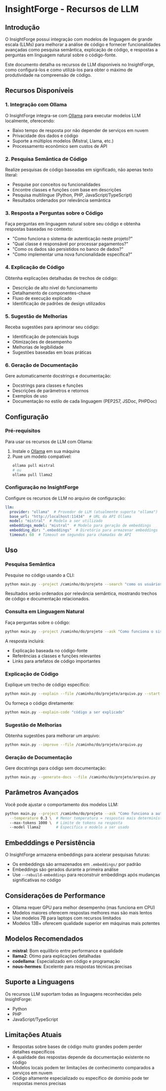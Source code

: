 # InsightForge - Recursos de LLM

## Introdução

O InsightForge possui integração com modelos de linguagem de grande escala (LLMs) para melhorar a análise de código e fornecer funcionalidades avançadas como pesquisa semântica, explicação de código, e respostas a perguntas em linguagem natural sobre o código-fonte.

Este documento detalha os recursos de LLM disponíveis no InsightForge, como configurá-los e como utilizá-los para obter o máximo de produtividade na compreensão de código.

## Recursos Disponíveis

### 1. Integração com Ollama

O InsightForge integra-se com [Ollama](https://ollama.ai/) para executar modelos LLM localmente, oferecendo:

- Baixo tempo de resposta por não depender de serviços em nuvem
- Privacidade dos dados e código
- Suporte a múltiplos modelos (Mistral, Llama, etc.)
- Processamento econômico sem custos de API

### 2. Pesquisa Semântica de Código

Realize pesquisas de código baseadas em significado, não apenas texto literal:

- Pesquise por conceitos ou funcionalidades
- Encontre classes e funções com base em descrições
- Pesquisa multilíngue (Python, PHP, JavaScript/TypeScript)
- Resultados ordenados por relevância semântica

### 3. Resposta a Perguntas sobre o Código

Faça perguntas em linguagem natural sobre seu código e obtenha respostas baseadas no contexto:

- "Como funciona o sistema de autenticação neste projeto?"
- "Qual classe é responsável por processar pagamentos?"
- "Como os dados são persistidos no banco de dados?"
- "Como implementar uma nova funcionalidade específica?"

### 4. Explicação de Código

Obtenha explicações detalhadas de trechos de código:

- Descrição de alto nível do funcionamento
- Detalhamento de componentes-chave
- Fluxo de execução explicado
- Identificação de padrões de design utilizados

### 5. Sugestão de Melhorias

Receba sugestões para aprimorar seu código:

- Identificação de potenciais bugs
- Otimizações de desempenho
- Melhorias de legibilidade
- Sugestões baseadas em boas práticas

### 6. Geração de Documentação

Gere automaticamente docstrings e documentação:

- Docstrings para classes e funções
- Descrições de parâmetros e retornos
- Exemplos de uso
- Documentação no estilo de cada linguagem (PEP257, JSDoc, PHPDoc)

## Configuração

### Pré-requisitos

Para usar os recursos de LLM com Ollama:

1. Instale o [Ollama](https://ollama.ai/download) em sua máquina
2. Puxe um modelo compatível:
   ```bash
   ollama pull mistral
   # ou
   ollama pull llama2
   ```

### Configuração no InsightForge

Configure os recursos de LLM no arquivo de configuração:

```yaml
llm:
  provider: "ollama"  # Provedor de LLM (atualmente suporta "ollama")
  base_url: "http://localhost:11434"  # URL da API Ollama
  model: "mistral"  # Modelo a ser utilizado
  embeddings_model: "mistral"  # Modelo para geração de embeddings
  embedding_dir: ".embeddings"  # Diretório para armazenar embeddings
  timeout: 60  # Timeout em segundos para chamadas de API
```

## Uso

### Pesquisa Semântica

Pesquise no código usando a CLI:

```bash
python main.py --project /caminho/do/projeto --search "como os usuários são autenticados"
```

Resultados serão ordenados por relevância semântica, mostrando trechos de código e documentação relacionados.

### Consulta em Linguagem Natural

Faça perguntas sobre o código:

```bash
python main.py --project /caminho/do/projeto --ask "Como funciona o sistema de permissões?"
```

A resposta incluirá:
- Explicação baseada no código-fonte
- Referências a classes e funções relevantes
- Links para artefatos de código importantes

### Explicação de Código

Explique um trecho de código específico:

```bash
python main.py --explain --file /caminho/do/projeto/arquivo.py --start-line 10 --end-line 50
```

Ou forneça o código diretamente:

```bash
python main.py --explain-code "código a ser explicado"
```

### Sugestão de Melhorias

Obtenha sugestões para melhorar um arquivo:

```bash
python main.py --improve --file /caminho/do/projeto/arquivo.py
```

### Geração de Documentação

Gere docstrings para código sem documentação:

```bash
python main.py --generate-docs --file /caminho/do/projeto/arquivo.py
```

## Parâmetros Avançados

Você pode ajustar o comportamento dos modelos LLM:

```bash
python main.py --project /caminho/do/projeto --ask "Como funciona a autenticação?" \
  --temperature 0.3 \  # Menor temperatura = respostas mais determinísticas
  --max-tokens 1000 \  # Limite de tokens na resposta
  --model llama2       # Especifica o modelo a ser usado
```

## Embedddings e Persistência

O InsightForge armazena embeddings para acelerar pesquisas futuras:

- Os embeddings são armazenados em `.embeddings/` por padrão
- Embeddings são gerados durante a primeira análise
- Use `--rebuild-embeddings` para reconstruir embeddings após mudanças significativas no código

## Considerações de Performance

- Ollama requer GPU para melhor desempenho (mas funciona em CPU)
- Modelos maiores oferecem respostas melhores mas são mais lentos
- Use modelos 7B para laptops com recursos limitados
- Modelos 13B+ oferecem qualidade superior em máquinas mais potentes

## Modelos Recomendados

- **mistral**: Bom equilíbrio entre performance e qualidade
- **llama2**: Ótimo para explicações detalhadas
- **codellama**: Especializado em código e programação
- **nous-hermes**: Excelente para respostas técnicas precisas

## Suporte a Linguagens

Os recursos LLM suportam todas as linguagens reconhecidas pelo InsightForge:

- Python
- PHP
- JavaScript/TypeScript

## Limitações Atuais

- Respostas sobre bases de código muito grandes podem perder detalhes específicos
- A qualidade das respostas depende da documentação existente no código
- Modelos locais podem ter limitações de conhecimento comparados a serviços em nuvem
- Código altamente especializado ou específico de domínio pode ter respostas menos precisas